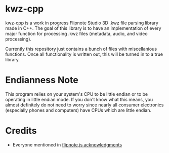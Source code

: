 # kwz-cpp
kwz-cpp is a work in progress Flipnote Studio 3D .kwz file parsing library made in C++. The goal of this library is to have an implementation of every major function for processing .kwz files (metadata, audio, and video processing).

Currently this repository just contains a bunch of files with miscellanious functions. Once all functionality is written out, this will be turned in to a true library.


# Endianness Note
This program relies on your system's CPU to be little endian or to be operating in little endian mode. If you don't know what this means, you almost definitely do not need to worry since nearly all consumer electronics (especially phones and computers) have CPUs which are little endian.


# Credits
- Everyone mentioned in [flipnote.js acknowledgments](https://flipnote.js.org/pages/docs/acknowledgements.html)
